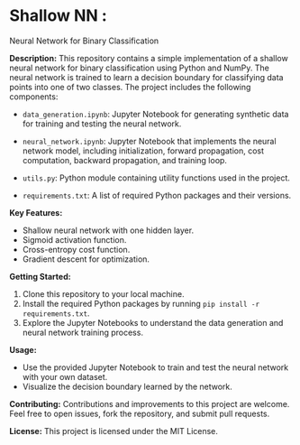 # Shallow NN :
Neural Network for Binary Classification

**Description:**
This repository contains a simple implementation of a shallow neural network for binary classification using Python and NumPy. The neural network is trained to learn a decision boundary for classifying data points into one of two classes. The project includes the following components:

- `data_generation.ipynb`: Jupyter Notebook for generating synthetic data for training and testing the neural network.

- `neural_network.ipynb`: Jupyter Notebook that implements the neural network model, including initialization, forward propagation, cost computation, backward propagation, and training loop.

- `utils.py`: Python module containing utility functions used in the project.

- `requirements.txt`: A list of required Python packages and their versions.

**Key Features:**
- Shallow neural network with one hidden layer.
- Sigmoid activation function.
- Cross-entropy cost function.
- Gradient descent for optimization.

**Getting Started:**
1. Clone this repository to your local machine.
2. Install the required Python packages by running `pip install -r requirements.txt`.
3. Explore the Jupyter Notebooks to understand the data generation and neural network training process.

**Usage:**
- Use the provided Jupyter Notebook to train and test the neural network with your own dataset.
- Visualize the decision boundary learned by the network.

**Contributing:**
Contributions and improvements to this project are welcome. Feel free to open issues, fork the repository, and submit pull requests.

**License:**
This project is licensed under the MIT License.
